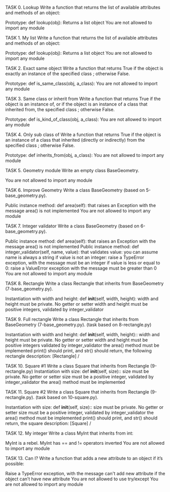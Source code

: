 TASK 0. Lookup
Write a function that returns the list of available attributes and methods of an object:

Prototype: def lookup(obj):
Returns a list object
You are not allowed to import any module


TASK 1. My list
Write a function that returns the list of available attributes and methods of an object:

Prototype: def lookup(obj):
Returns a list object
You are not allowed to import any module


TASK 2. Exact same object
Write a function that returns True if the object is exactly an instance of the specified class ; otherwise False.

Prototype: def is_same_class(obj, a_class):
You are not allowed to import any module


TASK 3. Same class or inherit from
Write a function that returns True if the object is an instance of, or if the object is an instance of a class that inherited from, the specified class ; otherwise False.

Prototype: def is_kind_of_class(obj, a_class):
You are not allowed to import any module


TASK 4. Only sub class of
Write a function that returns True if the object is an instance of a class that inherited (directly or indirectly) from the specified class ; otherwise False.

Prototype: def inherits_from(obj, a_class):
You are not allowed to import any module


TASK 5. Geometry module
Write an empty class BaseGeometry.

You are not allowed to import any module


TASK 6. Improve Geometry
Write a class BaseGeometry (based on 5-base_geometry.py).

Public instance method: def area(self): that raises an Exception with the message area() is not implemented
You are not allowed to import any module


TASK 7. Integer validator
Write a class BaseGeometry (based on 6-base_geometry.py).

Public instance method: def area(self): that raises an Exception with the message area() is not implemented
Public instance method: def integer_validator(self, name, value): that validates value:
you can assume name is always a string
if value is not an integer: raise a TypeError exception, with the message <name> must be an integer
if value is less or equal to 0: raise a ValueError exception with the message <name> must be greater than 0
You are not allowed to import any module


TASK 8. Rectangle
Write a class Rectangle that inherits from BaseGeometry (7-base_geometry.py).

Instantiation with width and height: def __init__(self, width, height):
width and height must be private. No getter or setter
width and height must be positive integers, validated by integer_validator


TASK 9. Full rectangle
Write a class Rectangle that inherits from BaseGeometry (7-base_geometry.py). (task based on 8-rectangle.py)

Instantiation with width and height: def __init__(self, width, height)::
width and height must be private. No getter or setter
width and height must be positive integers validated by integer_validator
the area() method must be implemented
print() should print, and str() should return, the following rectangle description: [Rectangle] <width>/<height>


TASK 10. Square #1
Write a class Square that inherits from Rectangle (9-rectangle.py)
Instantiation with size: def __init__(self, size)::
size must be private. No getter or setter
size must be a positive integer, validated by integer_validator
the area() method must be implemented


TASK 11. Square #2
Write a class Square that inherits from Rectangle (9-rectangle.py). (task based on 10-square.py).

Instantiation with size: def __init__(self, size)::
size must be private. No getter or setter
size must be a positive integer, validated by integer_validator
the area() method must be implemented
print() should print, and str() should return, the square description: [Square] <width>/<height>


TASK 12. My integer
Write a class MyInt that inherits from int:

MyInt is a rebel. MyInt has == and != operators inverted
You are not allowed to import any module


TASK 13. Can I?
Write a function that adds a new attribute to an object if it’s possible:

Raise a TypeError exception, with the message can't add new attribute if the object can’t have new attribute
You are not allowed to use try/except
You are not allowed to import any module
